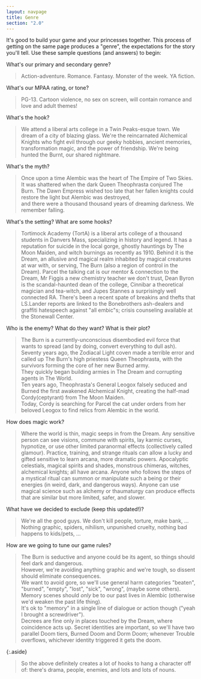 ```yaml
---
layout: navpage
title: Genre
section: "2.0"
---
```


It's good to build your game and your princesses together.
This process of getting on the same page produces a "genre", the expectations for the story you'll tell.
Use these sample questions (and answers) to begin:

What's our primary and secondary genre?
> Action-adventure. Romance. Fantasy. Monster of the week. YA fiction.

What's our MPAA rating, or tone?
> PG-13. Cartoon violence, no sex on screen, will contain romance and love and adult themes!

What's the hook?
> We attend a liberal arts college in a Twin Peaks-esque town.
> We dream of a city of blazing glass.
> We're the reincarnated Alchemical Knights who fight evil through our geeky hobbies, ancient memories, transformation magic, and the power of friendship.
> We're being hunted the Burnt, our shared nightmare.

What's the myth?
> Once upon a time Alembic was the heart of The Empire of Two Skies.
> It was shattered when the dark Queen Theophrasta conjured The Burn.
> The Dawn Empress wished too late that her fallen knights could restore the light
> but Alembic was destroyed,  
> and there were a thousand thousand years of dreaming darkness.
> We remember falling.

What's the setting? What are some hooks?
> Tortimock Academy (TortA) is a liberal arts college of a thousand students in Danvers Mass, specializing in history and legend.
> It has a reputation for suicide in the local gorge, ghostly hauntings by The Moon Maiden, and witch burnings as recently as 1910.
> Behind it is the Dream, an allusive and magical realm inhabited by magical creatures at war with, or serving, The Burn (also a region of control in the Dream).
> Parcel the talking cat is our mentor & connection to the Dream,
> Mr Figgis a new chemistry teacher we don't trust,
> Dean Byron is the scandal-haunted dean of the college,
> Cinnibar a theoretical magician and tea-witch,
> and Jupes Stannes a surprisingly well connected RA.
> There's been a recent spate of breakins and thefts that LS.Lander reports are linked to the Bonebrothers ash-dealers and graffiti hatespeech against "all embic"s;
> crisis counseling available at the Stonewall Center.

Who is the enemy? What do they want? What is their plot?
> The Burn is a currently-unconscious disembodied evil force that wants to spread (and by doing, convert everything to dull ash).
> Seventy years ago, the Zodiacal Light coven made a terrible error and called up The Burn's high priestess Queen Theophrasta, with the survivors forming the core of her new Burned army.  
> They quickly began building armies in The Dream and corrupting agents in The World.  
> Ten years ago, Theophrasta's General Leogox falsely seduced and Burned the first awakened Alchemical Knight, creating the half-mad Cordy(ceptyrant) from The Moon Maiden.  
> Today, Cordy is searching for Parcel the cat under orders from her beloved Leogox to find relics from Alembic in the world. 

How does magic work?
> Where the world is thin, magic seeps in from the Dream.
> Any sensitive person can see visions, commune with spirits, lay karmic curses, hypnotize, or use other limited paranormal effects (collectively called glamour).
> Practice, training, and strange rituals can allow a lucky and gifted sensitive to learn arcana, more dramatic powers.
> Apocalyptic celestials, magical spirits and shades, monstrous chimeras, witches, alchemical knights; all have arcana.
> Anyone who follows the steps of a mystical ritual can summon or manipulate such a being or their energies (in weird, dark, and dangerous ways).
> Anyone can use magical science such as alchemy or thaumaturgy can produce effects that are similar but more limited, safer, and slower.

What have we decided to exclude (keep this updated!)?
> We're all the good guys. We don't kill people, torture, make bank, ...
> Nothing graphic, spiders, nihilism, unpunished cruelty, nothing bad happens to kids/pets, ...

How are we going to tune our game rules?
> The Burn is seductive and anyone could be its agent, so things should feel dark and dangerous.  
> However, we're avoiding anything graphic and we're tough, so dissent should eliminate consequences.  
> We want to avoid gore, so we'll use general harm categories "beaten", "burned", "empty", "lost", "sick", "wrong", (maybe some others).
> Memory scenes should *only* be to our past lives in Alembic (otherwise we'd weaken the past life thing).  
> It's ok to "memory" in a single line of dialogue or action though ("yeah I brought a screwdriver").  
> Decrees are fine only in places touched by the Dream, where coincidence acts up.
> Secret identities are important, so we'll have two parallel Doom tiers, Burned Doom and Dorm Doom; whenever Trouble overflows, whichever identity triggered it gets the doom.

{:.aside}
> So the above definitely creates a lot of hooks to hang a character off of: there's drama, people, enemies, and lots and lots of nouns.
